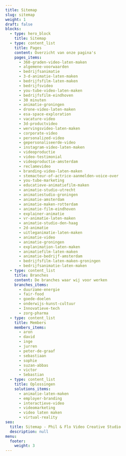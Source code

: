 ```yaml
---
title: Sitemap
slug: sitemap
weight: 1
draft: false
blocks:
  - type: hero_block
    title: Sitemap
  - type: content_list
    title: Pages
    content: Overzicht van onze pagina's
    pages_items:
      - 360-graden-video-laten-maken
      - algemene-voorwaarden
      - bedrijfsanimatie
      - 3-d-animatie-laten-maken
      - bedrijfsfilm-laten-maken
      - bedrijfsvideo
      - you-tube-video-laten-maken
      - bedrijfsfilm-eindhoven
      - 30 minuten
      - animatie-groningen
      - drone-video-laten-maken
      - esa-space-exploration
      - vacature-video
      - 3d-productvideo
      - wervingsvideo-laten-maken
      - corporate-video
      - personalized-video
      - gepersonaliseerde-video
      - instagram-video-laten-maken
      - videoproductie
      - video-testimonial
      - videoproductie-amsterdam
      - reclamevideo
      - branding-video-laten-maken
      - stemacteur-of-actrice-aanmelden-voice-over
      - you-tube-marketing
      - educatieve-animatiefilm-maken
      - animatie-studio-utrecht
      - animatiestudio-groningen
      - animatie-amsterdam
      - animatie-maken-rotterdam
      - animatie-film-eindhoven
      - explainer-animatie
      - vr-animatie-laten-maken
      - animatie-studio-den-haag
      - 2d-animatie
      - uitleganimatie-laten-maken
      - animatie-video
      - animatie-groningen
      - explanimation-laten-maken
      - animatiefilm-laten-maken
      - animatie-bedrijf-amsterdam
      - bedrijfsfilm-laten-maken-groningen
      - bedrijfsanimatie-laten-maken
  - type: content_list
    title: Branches
    content: De branches waar wij voor werken
    branches_items:
      - duurzame-energie
      - fair-food
      - goede-doelen
      - onderwijs-kunst-cultuur
      - Innovatieve-tech
      - zorg-pharma
  - type: content_list
    title: Members
    members_items:
      - aron
      - david
      - inge
      - jurren
      - peter-de-graaf
      - sebastiaan
      - sophie
      - suzan-abbas
      - victor
      - Sebastian
  - type: content_list
    title: Oplossingen
    solutions_items:
      - animatie-laten-maken
      - employer-branding
      - interactieve-video
      - videomarketing
      - video laten maken
      - virtual-reality
seo:
  title: Sitemap - Phil & Flo Video Creative Studio
  description: null
menu:
  footer:
    weight: 3
---
```


